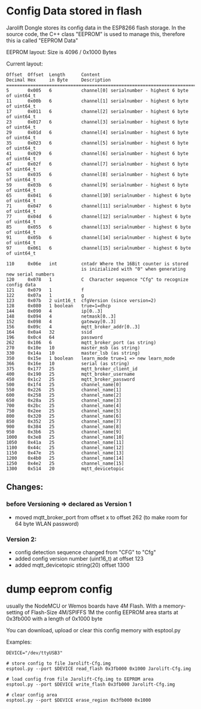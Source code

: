# Config Data stored in flash

Jarolift Dongle stores its config data in the ESP8266 flash storage.
In the source code, the C++ class "EEPROM" is used to manage this, therefore
this ia called "EEPROM Data"

EEPROM layout: Size is 4096 / 0x1000 Bytes

Current layout:
```
Offset  Offset  Length      Content
Decimal Hex     in Byte     Description
=================================================================================
5       0x005   6           channel[0] serialnumber - highest 6 byte of uint64_t
11      0x00b   6           channel[1] serialnumber - highest 6 byte of uint64_t
17      0x011   6           channel[2] serialnumber - highest 6 byte of uint64_t
23      0x017   6           channel[3] serialnumber - highest 6 byte of uint64_t
29      0x01d   6           channel[4] serialnumber - highest 6 byte of uint64_t
35      0x023   6           channel[5] serialnumber - highest 6 byte of uint64_t
41      0x029   6           channel[6] serialnumber - highest 6 byte of uint64_t
47      0x02f   6           channel[7] serialnumber - highest 6 byte of uint64_t
53      0x035   6           channel[8] serialnumber - highest 6 byte of uint64_t
59      0x03b   6           channel[9] serialnumber - highest 6 byte of uint64_t
65      0x041   6           channel[10] serialnumber - highest 6 byte of uint64_t
71      0x047   6           channel[11] serialnumber - highest 6 byte of uint64_t
77      0x04d   6           channel[12] serialnumber - highest 6 byte of uint64_t
85      0x055   6           channel[13] serialnumber - highest 6 byte of uint64_t
91      0x05b   6           channel[14] serialnumber - highest 6 byte of uint64_t
97      0x061   6           channel[15] serialnumber - highest 6 byte of uint64_t
                            
110     0x06e   int         cntadr Where the 16Bit counter is stored
                            is inizialized with "0" when generating new serial numbers
120     0x078   1           C  Character sequence "Cfg" to recognize config data
121     0x079   1           f
122     0x07a   1           g
123     0x07b   2 uint16_t  cfgVersion (since version=2)
128     0x080   1 boolean   true=1=dhcp
144     0x090   4           ip[0..3]
148     0x094   4           netmask[0..3]
152     0x098   4           gateway[0..3]
156     0x09c   4           mqtt_broker_addr[0..3]
164     0x0a4   32          ssid
196     0x0c4   64          password
262     0x106   6           mqtt_broker_port (as string)
270     0x10e   10          master_msb (as string)
330     0x14a   10          master_lsb (as string)
350     0x15e   1 boolean   learn_mode true=1 => new learn_mode
366     0x16e   10          serial (as string)
375     0x177   25          mqtt_broker_client_id
400     0x190   25          mqtt_broker_username
450     0x1c2   25          mqtt_broker_password
500     0x1f4   25          channel_name[0]
550     0x226   25          channel_name[1]
600     0x258   25          channel_name[2]
650     0x28a   25          channel_name[3]
700     0x2bc   25          channel_name[4]
750     0x2ee   25          channel_name[5]
800     0x320   25          channel_name[6]
850     0x352   25          channel_name[7]
900     0x384   25          channel_name[8]
950     0x3b6   25          channel_name[9]
1000    0x3e8   25          channel_name[10]
1050    0x41a   25          channel_name[11]
1100    0x44c   25          channel_name[12]
1150    0x47e   25          channel_name[13]
1200    0x4b0   25          channel_name[14]
1250    0x4e2   25          channel_name[15]
1300    0x514   20          mqtt_devicetopic
```

## Changes: 
### before Versioning => declared as Version 1
- moved mqtt_broker_port from offset x to offset 262 
  (to make room for 64 byte WLAN password)

### Version 2:
- config detection sequence changed from "CFG" to "Cfg"
- added config version number (uint16_t) at offset 123
- added mqtt_devicetopic string(20) offset 1300




# dump eeprom config 

usually the NodeMCU or Wemos boards have 4M Flash. 
With a memory-setting of Flash-Size 4M/SPIFFS 1M
the config EEPROM area starts at 0x3fb000 with a length of 0x1000 byte

You can download, upload or clear this config memory with esptool.py

Examples:
```
DEVICE="/dev/ttyUSB3"

# store config to file Jarolift-Cfg.img
esptool.py --port $DEVICE read_flash 0x3fb000 0x1000 Jarolift-Cfg.img

# load config from file Jarolift-Cfg.img to EEPROM area
esptool.py --port $DEVICE write_flash 0x3fb000 Jarolift-Cfg.img

# clear config area
esptool.py --port $DEVICE erase_region 0x3fb000 0x1000
```

